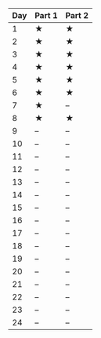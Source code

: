 | Day | Part 1 | Part 2 |
| --- | --- | --- |
|  1  | &#x2605; | &#x2605; |
|  2  | &#x2605; | &#x2605; |
|  3  | &#x2605; | &#x2605; |
|  4  | &#x2605; | &#x2605; |
|  5  | &#x2605; | &#x2605; |
|  6  | &#x2605; | &#x2605; |
|  7  | &#x2605; | &ndash; |
|  8  | &#x2605; | &#x2605; |
|  9  | &ndash; | &ndash; |
|  10  | &ndash; | &ndash; |
|  11  | &ndash; | &ndash; |
|  12  | &ndash; | &ndash; |
|  13  | &ndash; | &ndash; |
|  14  | &ndash; | &ndash; |
|  15  | &ndash; | &ndash; |
|  16  | &ndash; | &ndash; |
|  17  | &ndash; | &ndash; |
|  18  | &ndash; | &ndash; |
|  19  | &ndash; | &ndash; |
|  20  | &ndash; | &ndash; |
|  21  | &ndash; | &ndash; |
|  22  | &ndash; | &ndash; |
|  23  | &ndash; | &ndash; |
|  24  | &ndash; | &ndash; |
